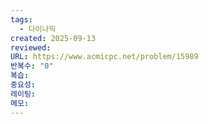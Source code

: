 ```yaml
---
tags:
  - 다이나믹
created: 2025-09-13
reviewed:
URL: https://www.acmicpc.net/problem/15989
반복수: "0"
복습:
중요성:
레이팅:
메모:
---
```

